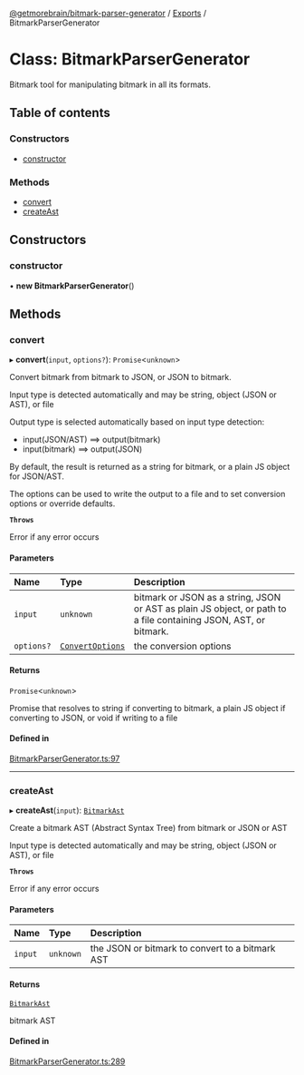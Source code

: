 [@getmorebrain/bitmark-parser-generator](../API.md) / [Exports](../modules.md) / BitmarkParserGenerator

# Class: BitmarkParserGenerator

Bitmark tool for manipulating bitmark in all its formats.

## Table of contents

### Constructors

- [constructor](BitmarkParserGenerator.md#constructor)

### Methods

- [convert](BitmarkParserGenerator.md#convert)
- [createAst](BitmarkParserGenerator.md#createAst)

## Constructors

### constructor

• **new BitmarkParserGenerator**()

## Methods

### convert

▸ **convert**(`input`, `options?`): `Promise`<`unknown`\>

Convert bitmark from bitmark to JSON, or JSON to bitmark.

Input type is detected automatically and may be string, object (JSON or AST), or file

Output type is selected automatically based on input type detection:
- input(JSON/AST) ==> output(bitmark)
- input(bitmark)  ==> output(JSON)

By default, the result is returned as a string for bitmark, or a plain JS object for JSON/AST.

The options can be used to write the output to a file and to set conversion options or override defaults.

**`Throws`**

Error if any error occurs

#### Parameters

| Name | Type | Description |
| :------ | :------ | :------ |
| `input` | `unknown` | bitmark or JSON as a string, JSON or AST as plain JS object, or path to a file containing JSON, AST, or bitmark. |
| `options?` | [`ConvertOptions`](../interfaces/ConvertOptions.md) | the conversion options |

#### Returns

`Promise`<`unknown`\>

Promise that resolves to string if converting to bitmark, a plain JS object if converting to JSON, or
void if writing to a file

#### Defined in

[BitmarkParserGenerator.ts:97](https://github.com/getMoreBrain/bitmark-parser-generator/blob/b82d7bf/src/BitmarkParserGenerator.ts#L97)

___

### createAst

▸ **createAst**(`input`): [`BitmarkAst`](../interfaces/BitmarkAst.md)

Create a bitmark AST (Abstract Syntax Tree) from bitmark or JSON or AST

Input type is detected automatically and may be string, object (JSON or AST), or file

**`Throws`**

Error if any error occurs

#### Parameters

| Name | Type | Description |
| :------ | :------ | :------ |
| `input` | `unknown` | the JSON or bitmark to convert to a bitmark AST |

#### Returns

[`BitmarkAst`](../interfaces/BitmarkAst.md)

bitmark AST

#### Defined in

[BitmarkParserGenerator.ts:289](https://github.com/getMoreBrain/bitmark-parser-generator/blob/b82d7bf/src/BitmarkParserGenerator.ts#L289)
